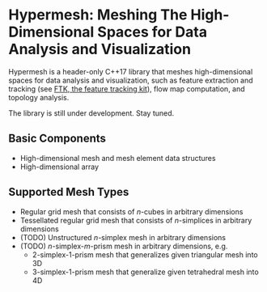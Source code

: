 # Hypermesh: Meshing The High-Dimensional Spaces for Data Analysis and Visualization

Hypermesh is a header-only C++17 library that meshes high-dimensional spaces for data analysis and visualization, such as feature extraction and tracking (see [FTK, the feature tracking kit](https://github.com/hguo/ftk)), flow map computation, and topology analysis. 

The library is still under development.  Stay tuned. 

## Basic Components

* High-dimensional mesh and mesh element data structures
* High-dimensional array

## Supported Mesh Types

* Regular grid mesh that consists of *n*-cubes in arbitrary dimensions
* Tessellated regular grid mesh that consists of *n*-simplices in arbitrary dimensions
* (TODO) Unstructured *n*-simplex mesh in arbitrary dimensions
* (TODO) *n*-simplex-*m*-prism mesh in arbitrary dimensions, e.g.
  * 2-simplex-1-prism mesh that generalizes given triangular mesh into 3D
  * 3-simplex-1-prism mesh that generalize given tetrahedral mesh into 4D
